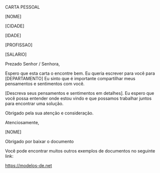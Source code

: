 CARTA PESSOAL

[NOME]

[CIDADE]

[IDADE]

[PROFISSAO]

[SALARIO]

Prezado Senhor / Senhora,

Espero que esta carta o encontre bem. Eu queria escrever para você para [DEPARTAMENTO] Eu sinto que é importante compartilhar meus pensamentos e sentimentos com você.

[Descreva seus pensamentos e sentimentos em detalhes]. Eu espero que você possa entender onde estou vindo e que possamos trabalhar juntos para encontrar uma solução.

Obrigado pela sua atenção e consideração.

Atenciosamente,

[NOME]

Obrigado por baixar o documento

Você pode encontrar muitos outros exemplos de documentos no seguinte link:

https://modelos-de.net
